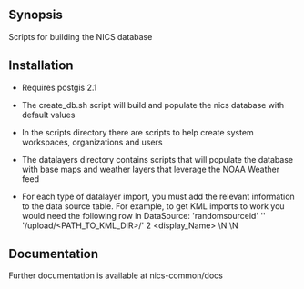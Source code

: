 ## Synopsis

Scripts for building the NICS database

## Installation

 - Requires postgis 2.1

 - The create_db.sh script will build and populate the nics database with default values

 - In the scripts directory there are scripts to help create system workspaces, organizations and users

 - The datalayers directory contains scripts that will populate the database with base maps and weather layers that leverage the NOAA Weather feed

 - For each type of datalayer import, you must add the relevant information to the data source table.  For example, to get KML imports to work you would need the following row in DataSource:
 'randomsourceid' '' '<fqdn>/upload/<PATH_TO_KML_DIR>/' 2 <display_Name> \N \N

## Documentation

Further documentation is available at nics-common/docs
